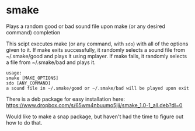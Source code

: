 # smake
Plays a random good or bad sound file upon make (or any desired command) completion

This scipt executes make (or any command, with `sdo`) with all of the options given to it. If make exits successfully, it randomly selects a sound file from ~/.smake/good and plays it using mplayer. If make fails, it randomly selects a file from ~/.smake/bad and plays it.

```
usage:
smake [MAKE_OPTIONS]
sdo [ANY_COMMAND]
a sound file in ~/.smake/good or ~/.smake/bad will be played upon exit
```

There is a deb package for easy installation here: https://www.dropbox.com/s/65wm4nbuumo5jii/smake_1.0-1_all.deb?dl=0

Would like to make a snap package, but haven't had the time to figure out how to do that.
